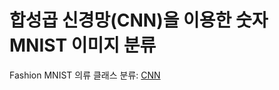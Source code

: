 # 합성곱 신경망(CNN)을 이용한 숫자 MNIST 이미지 분류

Fashion MNIST 의류 클래스 분류: [CNN](https://pitch-eel-0ef.notion.site/II-1f00711f396d8091a117ce9062f163d7?pvs=4)
